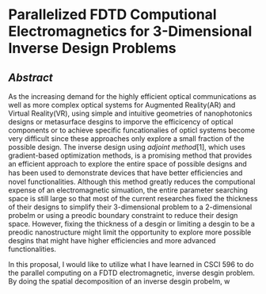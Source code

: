 # Parallelized FDTD Computional Electromagnetics for 3-Dimensional Inverse Design Problems

## _Abstract_
As the increasing demand for the highly efficient optical communications as well as more complex optical systems for Augmented Reality(AR) and Virtual Reality(VR), using simple and intuitive geometries of nanophotonics designs or metasurface desgins to imporve the efficicency of optical components or to achieve specific funcationalies of opticl systems become very difficult since these approaches only explore a small fraction of the possible design. The inverse design using _adjoint method_[1], which uses gradient-based optimization methods, is a promising method that provides an efficient approach to explore the entire space of possible designs and has been used to demonstrate devices that have better efﬁciencies and novel functionalities. Although this method greatly reduces the computional expense of an electromagnetic simuation, the entire parameter searching space is still large so that most of the current researches fixed the thickness of their designs to simplify their 3-dimensional problem to a 2-dimensional probelm or using a preodic boundary constraint to reduce their design space. However, fixing the thickness of a desgin or limiting a desgin to be a preodic nanostructure might limit the opportunity to explore more possible desgins that might have higher efficiencies and more advanced functionalities. 

In this proposal, I would like to utilize what I have learned in CSCI 596 to do the parallel computing on a FDTD electromagnetic, inverse desgin problem. By doing the spatial decomposition of an inverse desgin probelm, w
